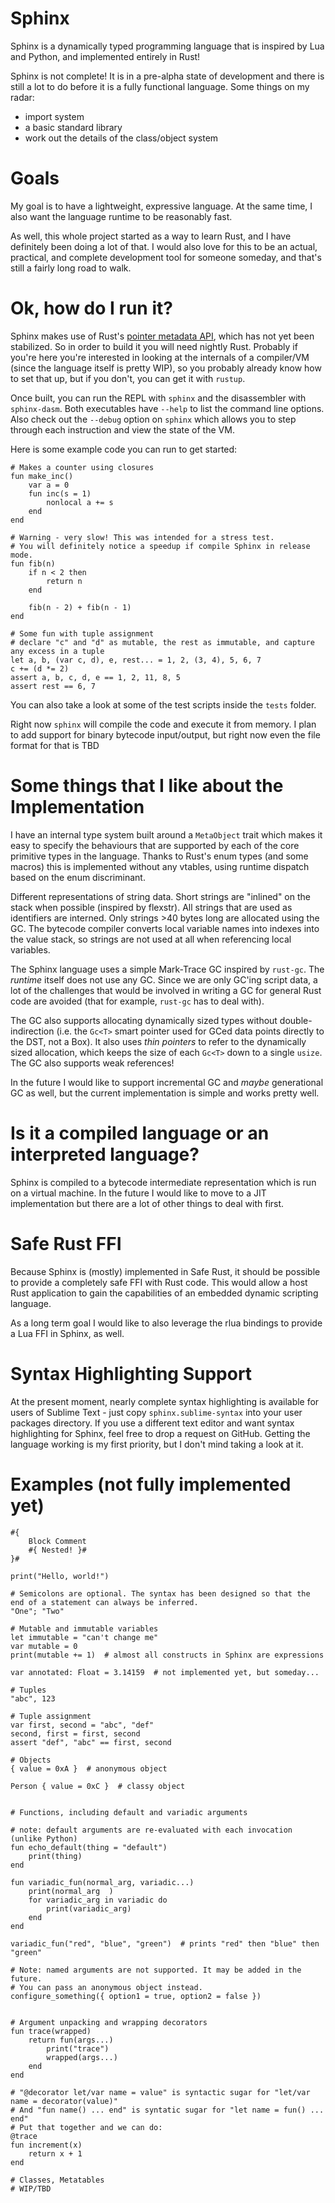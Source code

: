# Sphinx

Sphinx is a dynamically typed programming language that is inspired by Lua and Python, and implemented entirely in Rust!

Sphinx is not complete! It is in a pre-alpha state of development and there is still a lot to do before it is a fully functional language. Some things on my radar:

 - import system
 - a basic standard library
 - work out the details of the class/object system

# Goals

My goal is to have a lightweight, expressive language. At the same time, I also want the language runtime to be reasonably fast.

As well, this whole project started as a way to learn Rust, and I have definitely been doing a lot of that. I would also love for this to be an actual, practical, and complete development tool for someone someday, and that's still a fairly long road to walk.

# Ok, how do I run it?

Sphinx makes use of Rust's [pointer metadata API](https://github.com/rust-lang/rust/issues/81513), which has not yet been stabilized. So in order to build it you will need nightly Rust. Probably if you're here you're interested in looking at the internals of a compiler/VM (since the language itself is pretty WIP), so you probably already know how to set that up, but if you don't, you can get it with `rustup`. 

Once built, you can run the REPL with `sphinx` and the disassembler with `sphinx-dasm`. Both executables have `--help` to list the command line options. Also check out the `--debug` option on `sphinx` which allows you to step through each instruction and view the state of the VM.

Here is some example code you can run to get started:
```
# Makes a counter using closures
fun make_inc()
    var a = 0
    fun inc(s = 1)
        nonlocal a += s
    end
end

# Warning - very slow! This was intended for a stress test.
# You will definitely notice a speedup if compile Sphinx in release mode.
fun fib(n)
    if n < 2 then 
        return n 
    end
    
    fib(n - 2) + fib(n - 1)
end

# Some fun with tuple assignment
# declare "c" and "d" as mutable, the rest as immutable, and capture any excess in a tuple
let a, b, (var c, d), e, rest... = 1, 2, (3, 4), 5, 6, 7
c += (d *= 2)
assert a, b, c, d, e == 1, 2, 11, 8, 5
assert rest == 6, 7

```

You can also take a look at some of the test scripts inside the `tests` folder.

Right now `sphinx` will compile the code and execute it from memory. I plan to add support for binary bytecode input/output, but right now even the file format for that is TBD

# Some things that I like about the Implementation

I have an internal type system built around a `MetaObject` trait which makes it easy to specify the behaviours that are supported by each of the core primitive types in the language. Thanks to Rust's enum types (and some macros) this is implemented without any vtables, using runtime dispatch based on the enum discriminant.

Different representations of string data. Short strings are "inlined" on the stack when possible (inspired by flexstr). All strings that are used as identifiers are interned. Only strings >40 bytes long are allocated using the GC. The bytecode compiler converts local variable names into indexes into the value stack, so strings are not used at all when referencing local variables.

The Sphinx language uses a simple Mark-Trace GC inspired by `rust-gc`. The *runtime* itself does not use any GC. Since we are only GC'ing script data, a lot of the challenges that would be involved in writing a GC for general Rust code are avoided (that for example, `rust-gc` has to deal with).

The GC also supports allocating dynamically sized types without double-indirection (i.e. the `Gc<T>` smart pointer used for GCed data points directly to the DST, not a Box). It also uses *thin pointers* to refer to the dynamically sized allocation, which keeps the size of each `Gc<T>` down to a single `usize`. The GC also supports weak references!

In the future I would like to support incremental GC and *maybe* generational GC as well, but the current implementation is simple and works pretty well.

# Is it a compiled language or an interpreted language?

Sphinx is compiled to a bytecode intermediate representation which is run on a virtual machine. In the future I would like to move to a JIT implementation but there are a lot of other things to deal with first.

# Safe Rust FFI

Because Sphinx is (mostly) implemented in Safe Rust, it should be possible to provide a completely safe FFI with Rust code. This would allow a host Rust application to gain the capabilities of an embedded dynamic scripting language.

As a long term goal I would like to also leverage the rlua bindings to provide a Lua FFI in Sphinx, as well.

# Syntax Highlighting Support

At the present moment, nearly complete syntax highlighting is available for users of Sublime Text - just copy `sphinx.sublime-syntax` into your user packages directory. If you use a different text editor and want syntax highlighting for Sphinx, feel free to drop a request on GitHub. Getting the language working is my first priority, but I don't mind taking a look at it.

# Examples (not fully implemented yet)
```
#{ 
    Block Comment  
    #{ Nested! }#
}#

print("Hello, world!")

# Semicolons are optional. The syntax has been designed so that the end of a statement can always be inferred.
"One"; "Two"

# Mutable and immutable variables
let immutable = "can't change me"
var mutable = 0
print(mutable += 1)  # almost all constructs in Sphinx are expressions

var annotated: Float = 3.14159  # not implemented yet, but someday...

# Tuples
"abc", 123

# Tuple assignment
var first, second = "abc", "def"
second, first = first, second
assert "def", "abc" == first, second

# Objects
{ value = 0xA }  # anonymous object

Person { value = 0xC }  # classy object


# Functions, including default and variadic arguments

# note: default arguments are re-evaluated with each invocation (unlike Python)
fun echo_default(thing = "default")
    print(thing)
end

fun variadic_fun(normal_arg, variadic...)
    print(normal_arg  )
    for variadic_arg in variadic do
        print(variadic_arg)
    end
end

variadic_fun("red", "blue", "green")  # prints "red" then "blue" then "green"

# Note: named arguments are not supported. It may be added in the future.
# You can pass an anonymous object instead.
configure_something({ option1 = true, option2 = false })


# Argument unpacking and wrapping decorators
fun trace(wrapped)
    return fun(args...)
        print("trace")
        wrapped(args...)
    end
end

# "@decorator let/var name = value" is syntactic sugar for "let/var name = decorator(value)"
# And "fun name() ... end" is syntatic sugar for "let name = fun() ... end"
# Put that together and we can do:
@trace
fun increment(x)
    return x + 1
end

# Classes, Metatables
# WIP/TBD

```

